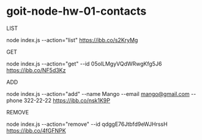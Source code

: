 # goit-node-hw-01-contacts


LIST

node index.js --action="list" 
https://ibb.co/s2KryMg



GET

node index.js --action="get" --id 05olLMgyVQdWRwgKfg5J6 
https://ibb.co/NF5d3Kz



ADD

node index.js --action="add" --name Mango --email mango@gmail.com --phone 322-22-22 
https://ibb.co/nsk1K9P



REMOVE  

node index.js --action="remove" --id qdggE76Jtbfd9eWJHrssH 
https://ibb.co/4fGFNPK

